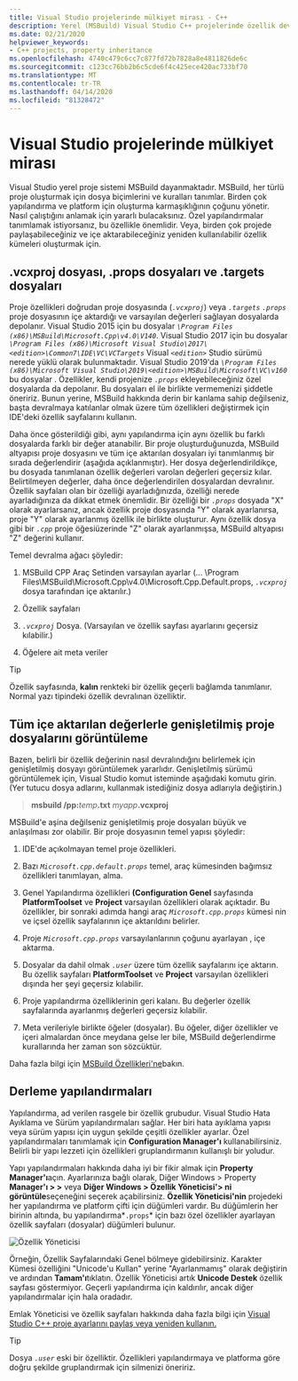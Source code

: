 ```yaml
---
title: Visual Studio projelerinde mülkiyet mirası - C++
description: Yerel (MSBuild) Visual Studio C++ projelerinde özellik devralma nasıl çalışır?
ms.date: 02/21/2020
helpviewer_keywords:
- C++ projects, property inheritance
ms.openlocfilehash: 4740c479c6cc7c877fd72b7828a8e4811826de6c
ms.sourcegitcommit: c123cc76bb2b6c5cde6f4c425ece420ac733bf70
ms.translationtype: MT
ms.contentlocale: tr-TR
ms.lasthandoff: 04/14/2020
ms.locfileid: "81328472"
---
```

# <a name="property-inheritance-in-visual-studio-projects"></a>Visual Studio projelerinde mülkiyet mirası

Visual Studio yerel proje sistemi MSBuild dayanmaktadır. MSBuild, her türlü proje oluşturmak için dosya biçimlerini ve kuralları tanımlar. Birden çok yapılandırma ve platform için oluşturma karmaşıklığının çoğunu yönetir. Nasıl çalıştığını anlamak için yararlı bulacaksınız. Özel yapılandırmalar tanımlamak istiyorsanız, bu özellikle önemlidir. Veya, birden çok projede paylaşabileceğiniz ve içe aktarabileceğiniz yeniden kullanılabilir özellik kümeleri oluşturmak için.

## <a name="the-vcxproj-file-props-files-and-targets-files"></a>.vcxproj dosyası, .props dosyaları ve .targets dosyaları

Proje özellikleri doğrudan proje dosyasında (*`.vcxproj`*) veya *`.targets`* *`.props`* proje dosyasının içe aktardığı ve varsayılan değerleri sağlayan dosyalarda depolanır. Visual Studio 2015 için bu dosyalar *`\Program Files (x86)\MSBuild\Microsoft.Cpp\v4.0\V140`*. Visual Studio 2017 için bu dosyalar *`\Program Files (x86)\Microsoft Visual Studio\2017\<edition>\Common7\IDE\VC\VCTargets`* Visual *`<edition>`* Studio sürümü nerede yüklü olarak bulunmaktadır. Visual Studio 2019'da *`\Program Files (x86)\Microsoft Visual Studio\2019\<edition>\MSBuild\Microsoft\VC\v160`* bu dosyalar . Özellikler, kendi projenize *`.props`* ekleyebileceğiniz özel dosyalarda da depolanır. Bu dosyaları el ile birlikte vermemenizi şiddetle öneririz. Bunun yerine, MSBuild hakkında derin bir kanlama sahip değilseniz, başta devralmaya katılanlar olmak üzere tüm özellikleri değiştirmek için IDE'deki özellik sayfalarını kullanın.

Daha önce gösterildiği gibi, aynı yapılandırma için aynı özellik bu farklı dosyalarda farklı bir değer atanabilir. Bir proje oluşturduğunuzda, MSBuild altyapısı proje dosyasını ve tüm içe aktarılan dosyaları iyi tanımlanmış bir sırada değerlendirir (aşağıda açıklanmıştır). Her dosya değerlendirildikçe, bu dosyada tanımlanan özellik değerleri varolan değerleri geçersiz kılar. Belirtilmeyen değerler, daha önce değerlendirilen dosyalardan devralınır. Özellik sayfaları olan bir özelliği ayarladığınızda, özelliği nerede ayarladığınıza da dikkat etmek önemlidir. Bir özelliği bir *`.props`* dosyada "X" olarak ayarlarsanız, ancak özellik proje dosyasında "Y" olarak ayarlanırsa, proje "Y" olarak ayarlanmış özellik ile birlikte oluşturur. Aynı özellik dosya gibi bir *`.cpp`* proje öğesiüzerinde "Z" olarak ayarlanmışsa, MSBuild altyapısı "Z" değerini kullanır.

Temel devralma ağacı şöyledir:

1. MSBuild CPP Araç Setinden varsayılan ayarlar (... \Program Files\MSBuild\Microsoft.Cpp\v4.0\Microsoft.Cpp.Default.props, *`.vcxproj`* dosya tarafından içe aktarılır.)

1. Özellik sayfaları

1. *`.vcxproj`* Dosya. (Varsayılan ve özellik sayfası ayarlarını geçersiz kılabilir.)

1. Öğelere ait meta veriler

> [!TIP]
> Özellik sayfasında, **kalın** renkteki bir özellik geçerli bağlamda tanımlanır. Normal yazı tipindeki özellik devralınan özelliktir.

## <a name="view-an-expanded-project-file-with-all-imported-values"></a>Tüm içe aktarılan değerlerle genişletilmiş proje dosyalarını görüntüleme

Bazen, belirli bir özellik değerinin nasıl devralındığını belirlemek için genişletilmiş dosyayı görüntülemek yararlıdır. Genişletilmiş sürümü görüntülemek için, Visual Studio komut isteminde aşağıdaki komutu girin. (Yer tutucu dosya adlarını, kullanmak istediğiniz dosya adlarıyla değiştirin.)

> **msbuild /pp:**_temp_**.txt** _myapp_**.vcxproj**

MSBuild'e aşina değilseniz genişletilmiş proje dosyaları büyük ve anlaşılması zor olabilir. Bir proje dosyasının temel yapısı şöyledir:

1. IDE'de açıkolmayan temel proje özellikleri.

1. Bazı *`Microsoft.cpp.default.props`* temel, araç kümesinden bağımsız özellikleri tanımlayan, alma.

1. Genel Yapılandırma özellikleri **(Configuration Genel** sayfasında **PlatformToolset** ve **Project** varsayılan özellikleri olarak açıktadır. Bu özellikler, bir sonraki adımda hangi araç *`Microsoft.cpp.props`* kümesi nin ve içsel özellik sayfalarının içe aktarıldını belirler.

1. Proje *`Microsoft.cpp.props`* varsayılanlarının çoğunu ayarlayan , içe aktarma.

1. Dosyalar da dahil olmak *`.user`* üzere tüm özellik sayfalarını içe aktarın. Bu özellik sayfaları **PlatformToolset** ve **Project** varsayılan özellikleri dışında her şeyi geçersiz kılabilir.

1. Proje yapılandırma özelliklerinin geri kalanı. Bu değerler özellik sayfalarında ayarlanmış değerleri geçersiz kılabilir.

1. Meta verileriyle birlikte öğeler (dosyalar). Bu öğeler, diğer özellikler ve içeri almalardan önce meydana gelse ler bile, MSBuild değerlendirme kurallarında her zaman son sözcüktür.

Daha fazla bilgi için [MSBuild Özellikleri'ne](/visualstudio/msbuild/msbuild-properties)bakın.

## <a name="build-configurations"></a>Derleme yapılandırmaları

Yapılandırma, ad verilen rasgele bir özellik grubudur. Visual Studio Hata Ayıklama ve Sürüm yapılandırmaları sağlar. Her biri hata ayıklama yapısı veya sürüm yapısı için uygun şekilde çeşitli özellikler ayarlar. Özel yapılandırmaları tanımlamak için **Configuration Manager'ı** kullanabilirsiniz. Belirli bir yapı lezzeti için özellikleri gruplandırmanın kullanışlı bir yoludur.

Yapı yapılandırmaları hakkında daha iyi bir fikir almak için **Property Manager'ı**açın. Ayarlarınıza bağlı olarak, Diğer Windows > Property **Manager'ı > >** veya **Diğer Windows > Özellik Yöneticisi'> ni görüntüle**seçeneğini seçerek açabilirsiniz. **Özellik Yöneticisi'nin** projedeki her yapılandırma ve platform çifti için düğümleri vardır. Bu düğümlerin her birinin altında, bu yapılandırma*`.props`* için bazı özel özellikler ayarlayan özellik sayfaları (dosyalar) düğümleri bulunur.

![Özellik Yöneticisi](media/property-manager.png "Özellik Yöneticisi")

Örneğin, Özellik Sayfalarındaki Genel bölmeye gidebilirsiniz. Karakter Kümesi özelliğini "Unicode'u Kullan" yerine "Ayarlanmamış" olarak değiştirin ve ardından **Tamam'ı**tıklatın. Özellik Yöneticisi artık **Unicode Destek** özellik sayfası göstermiyor. Geçerli yapılandırma için kaldırılır, ancak diğer yapılandırmalar için hala oradadır.

Emlak Yöneticisi ve özellik sayfaları hakkında daha fazla bilgi için [Visual Studio C++ proje ayarlarını paylaş veya yeniden kullanın.](create-reusable-property-configurations.md)

> [!TIP]
> Dosya *`.user`* eski bir özelliktir. Özellikleri yapılandırmaya ve platforma göre doğru şekilde gruplandırmak için silmenizi öneririz.
